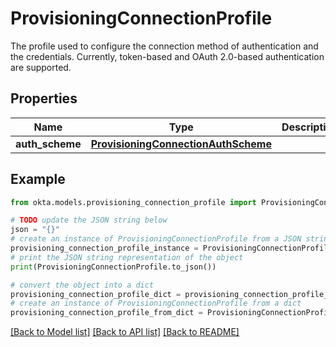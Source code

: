 # ProvisioningConnectionProfile

The profile used to configure the connection method of authentication and the credentials. Currently, token-based and OAuth 2.0-based authentication are supported. 

## Properties

Name | Type | Description | Notes
------------ | ------------- | ------------- | -------------
**auth_scheme** | [**ProvisioningConnectionAuthScheme**](ProvisioningConnectionAuthScheme.md) |  | [optional] 

## Example

```python
from okta.models.provisioning_connection_profile import ProvisioningConnectionProfile

# TODO update the JSON string below
json = "{}"
# create an instance of ProvisioningConnectionProfile from a JSON string
provisioning_connection_profile_instance = ProvisioningConnectionProfile.from_json(json)
# print the JSON string representation of the object
print(ProvisioningConnectionProfile.to_json())

# convert the object into a dict
provisioning_connection_profile_dict = provisioning_connection_profile_instance.to_dict()
# create an instance of ProvisioningConnectionProfile from a dict
provisioning_connection_profile_from_dict = ProvisioningConnectionProfile.from_dict(provisioning_connection_profile_dict)
```
[[Back to Model list]](../README.md#documentation-for-models) [[Back to API list]](../README.md#documentation-for-api-endpoints) [[Back to README]](../README.md)


